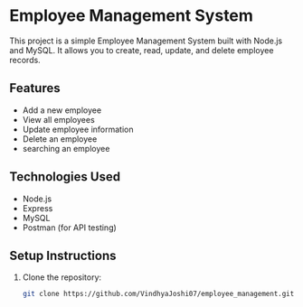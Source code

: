 # Employee Management System

This project is a simple Employee Management System built with Node.js and MySQL. It allows you to create, read, update, and delete employee records.

## Features

- Add a new employee
- View all employees
- Update employee information
- Delete an employee
- searching an employee

## Technologies Used

- Node.js
- Express
- MySQL
- Postman (for API testing)

## Setup Instructions

1. Clone the repository:
   ```bash
   git clone https://github.com/VindhyaJoshi07/employee_management.git
